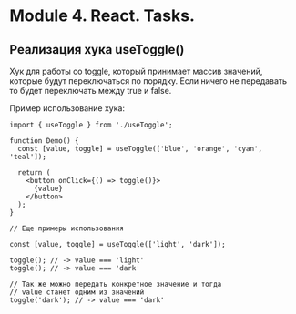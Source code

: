 # Module 4. React. Tasks.

## Реализация хука useToggle()

Хук для работы со toggle, который принимает массив значений, которые будут переключаться по порядку.
Если ничего не передавать то будет переключать между true и false.

Пример использование хука:

````
import { useToggle } from './useToggle';

function Demo() {
  const [value, toggle] = useToggle(['blue', 'orange', 'cyan', 'teal']);

  return (
    <button onClick={() => toggle()}>
      {value}
    </button>
  );
}

// Еще примеры использования

const [value, toggle] = useToggle(['light', 'dark']);

toggle(); // -> value === 'light'
toggle(); // -> value === 'dark'

// Так же можно передать конкретное значение и тогда
// value станет одним из значений
toggle('dark'); // -> value === 'dark'
````

